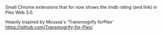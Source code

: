 Small Chrome extensions that for now shows the imdb rating (and link) in Plex Web 3.0.

Heavily inspired by Moussa's 'Transmogrify forPlex'
https://github.com/Transmogrify-for-Plex/
